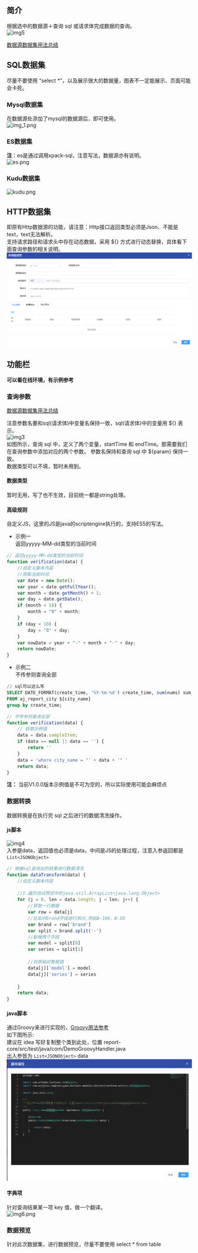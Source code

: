 ## 简介

根据选中的数据源＋查询 sql 或请求体完成数据的查询。<br>
![img5](../picture/dateset/img_5.png) <br>

[数据源数据集用法总结](https://my.oschina.net/u/4517014/blog/5270828) <br>

## SQL数据集

尽量不要使用 “select *”，以及展示很大的数据量，图表不一定能展示、页面可能会卡死。 <br>

### Mysql数据集

在数据源处添加了mysql的数据源后，即可使用。<br>
![img_1.png](../picture/dateset/img_1.png) <br>

### ES数据集

**注**：es是通过调用xpack-sql，注意写法，数据源亦有说明。 <br>
![es.png](../picture/dateset/img.png) <br>

### Kudu数据集

![kudu.png](../picture/dateset/img_2.png) <br>

## HTTP数据集

即原有Http数据源的功能，请注意：Http接口返回类型必须是Json、不能是text，text无法解析。 <br>
支持请求路径和请求头中存在动态数据，采用 ${} 方式进行动态替换，具体看下面查询参数的相关说明。 <br>
![http.png](../picture/dateset/img_7.png) <br>

## 功能栏

**可以看在线环境，有示例参考** <br>

### 查询参数

[数据源数据集用法总结](https://my.oschina.net/u/4517014/blog/5270828) <br>

注意参数名要和sql(请求体)中变量名保持一致，sql(请求体)中的变量用 ${} 表示。 <br>
![img3](../picture/dateset/img_3.png) <br>
如图所示，查询 sql 中，定义了两个变量，startTime 和 endTime。那需要我们在查询参数中添加对应的两个参数。 参数名保持和查询 sql
中 ${param} 保持一致。<br>
数据类型可以不填，暂时未用到。

#### 数据类型

暂时无用，写了也不生效，目前统一都是string处理。 <br>

#### 高级规则

自定义JS，这里的JS是java的scriptengine执行的，支持ES5的写法。

- 示例一 <br>
  返回yyyyy-MM-dd类型的当前时间

```js
// 返回yyyyy-MM-dd类型的当前时间
function verification(data) {
    //自定义脚本内容
    //获取当前时间
    var date = new Date();
    var year = date.getFullYear();
    var month = date.getMonth() + 1;
    var day = date.getDate();
    if (month < 10) {
        month = "0" + month;
    }
    if (day < 10) {
        day = "0" + day;
    }
    var nowDate = year + "-" + month + "-" + day;
    return nowDate;
}
```

- 示例二 <br>
  不传参则查询全部

```sql
// sql可以这么写
SELECT DATE_FORMAT(create_time, '%Y-%m-%d') create_time, sum(nums) sum_nums
FROM aj_report_city ${city_name}
group by create_time;
```

```js
// 不传参则查询全部
function verification(data) {
    // 获取示例值
    data = data.sampleItem;
    if (data == null || data == '') {
        return ''
    }
    data = 'where city_name = "' + data + '" '
    return data;
}
```

**注：** 当前V1.0.0版本示例值是不可为空的，所以实际使用可能会麻烦点

### 数据转换

数据转换是在执行完 sql 之后进行的数据清洗操作。

#### js脚本

![img4](../picture/dateset/img_4.png) <br>
入参是data，返回值也必须是data，中间是JS的处理过程，注意入参返回都是``List<JSONObject>``

```js
// 根据sql查询出的结果进行数据清洗
function dataTransform(data) {
    //自定义脚本内容

    //1.遍历测试预览中的java.util.ArrayList<java.lang.Object>
    for (j = 0, len = data.length; j < len; j++) {
        //获取一行数据
        var row = data[j]
        //比如对brand字段进行拆分,例如A-100，B-50
        var brand = row['brand']
        var split = brand.split('-')
        //新增两个字段
        var model = split[0]
        var series = split[1]

        //对原始对象赋值
        data[j]['model'] = model
        data[j]['series'] = series

    }
    return data;
}
```

#### java脚本

通过Groovy来进行实现的，[Groovy用法参考](https://my.oschina.net/u/4517014/blog/5526324) <br>
如下图所示: <br>
建议在 idea 写好复制整个类到此处，位置 report-core/src/test/java/com/DemoGroovyHandler.java <br>
出入参皆为 ``List<JSONObject>`` data
![img8](../picture/dateset/img_8.png) <br>

#### 字典项

针对查询结果某一项 key 值，做一个翻译。<br>
![img6.png](../picture/dateset/img_6.png) <br>

### 数据预览

针对此次数据集，进行数据预览，尽量不要使用 select * from table <br>
